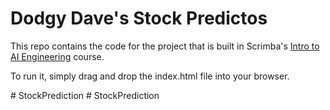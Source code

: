 # Dodgy Dave's Stock Predictos

This repo contains the code for the project that is built in Scrimba's [Intro to AI Engineering](https://scrimba.com/learn/introtoaiengineering) course.

To run it, simply drag and drop the index.html file into your browser.

#   S t o c k P r e d i c t i o n  
 #   S t o c k P r e d i c t i o n  
 